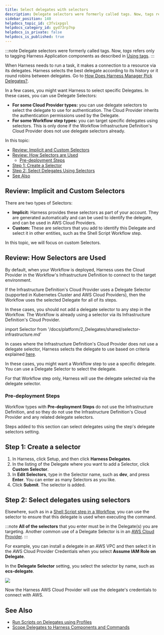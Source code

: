 ```yaml
---
title: Select delegates with selectors
description: Delegate selectors were formerly called tags. Now, tags refers only to tagging Harness Application components as described in Using Tags. When Harness needs to run a task, it makes a connection to a…
sidebar_position: 140
helpdocs_topic_id: c3fvixpgsl
helpdocs_category_id: gyd73rp7np
helpdocs_is_private: false
helpdocs_is_published: true
---
```


:::note
Delegate selectors were formerly called tags. Now, *tags* refers only to tagging Harness Application components as described in [Using tags](../tags/tags.md).
:::

When Harness needs to run a task, it makes a connection to a resource via its delegates. Harness selects the best delegate according to its history or it round robins between delegates. Go to [How Does Harness Manager Pick Delegates?](delegate-installation.md#how-does-harness-manager-pick-delegates).

In a few cases, you might want Harness to select specific Delegates. In these cases, you can use Delegate Selectors:

* **For some Cloud Provider types:** you can use delegate selectors to select the delegate to use for authentication. The Cloud Provider inherits the authentication permissions used by the Delegate.
* **For some Workflow step types:** you can target specific delegates using selectors. This is only done if the Workflow Infrastructure Definition's Cloud Provider does not use delegate selectors already.

In this topic:

- [Review: Implicit and Custom Selectors](#review-implicit-and-custom-selectors)
- [Review: How Selectors are Used](#review-how-selectors-are-used)
  - [Pre-deployment Steps](#pre-deployment-steps)
- [Step 1: Create a Selector](#step-1-create-a-selector)
- [Step 2: Select Delegates Using Selectors](#step-2-select-delegates-using-selectors)
- [See Also](#see-also)

## Review: Implicit and Custom Selectors

There are two types of Selectors:

* **Implicit:** Harness provides these selectors as part of your account. They are generated automatically and can be used to identify the delegate, and can be used in AWS Cloud Providers.
* **Custom:** These are selectors that you add to identify this Delegate and select it in other entities, such as the Shell Script Workflow step.

In this topic, we will focus on custom Selectors.

## Review: How Selectors are Used

By default, when your Workflow is deployed, Harness uses the Cloud Provider in the Workflow's Infrastructure Definition to connect to the target environment. 

If the Infrastructure Definition's Cloud Provider uses a Delegate Selector (supported in Kubernetes Cluster and AWS Cloud Providers), then the Workflow uses the selected Delegate for all of its steps.

In these cases, you should not add a delegate selector to any step in the Workflow. The Workflow is already using a selector via its Infrastructure Definition's Cloud Provider.

import Selector from '/docs/platform/2_Delegates/shared/selector-infrastructure.md'

<Selector />

In cases where the Infrastructure Definition's Cloud Provider does not use a delegate selector, Harness selects the delegate to use based on criteria explained [here](delegate-installation.md#how-does-harness-manager-pick-delegates).

In these cases, you might want a Workflow step to use a specific delegate. You can use a Delegate Selector to select the delegate.

For that Workflow step only, Harness will use the delegate selected via the delegate selector.

### Pre-deployment Steps

Workflow types with **Pre-deployment Steps** do not use the Infrastructure Definition, and so they do not use the Infrastructure Definition's Cloud Provider and any related delegate selectors. 

Steps added to this section can select delegates using the step's delegate selectors setting.

## Step 1: Create a selector

1. In Harness, click Setup, and then click **Harness Delegates**.
2. In the listing of the Delegate where you want to add a Selector, click **Custom** **Selector**.
3. In **Edit Selectors**, type in the Selector name, such as **dev**, and press **Enter**. You can enter as many Selectors as you like.
4. Click **Submit**. The selector is added.

## Step 2: Select delegates using selectors

Elsewhere, such as in a [Shell Script step in a Workflow](../../../continuous-delivery/model-cd-pipeline/workflows/capture-shell-script-step-output.md), you can use the selector to ensure that this delegate is used when executing the command.

:::note
**All of the selectors** that you enter must be in the Delegate(s) you are targeting. Another common use of a Delegate Selector is in an [AWS Cloud Provider](../manage-connectors/add-amazon-web-services-cloud-provider.md).
:::

For example, you can install a delegate in an AWS VPC and then select it in the AWS Cloud Provider Credentials when you select **Assume IAM Role on Delegate**.

In the **Delegate Selector** setting, you select the selector by name, such as **ecs-delegate**.

![](./static/select-delegates-for-specific-tasks-with-selectors-56.png)

Now the Harness AWS Cloud Provider will use the delegate's credentials to connect with AWS.

## See Also

* [Run Scripts on Delegates using Profiles](run-scripts-on-the-delegate-using-profiles.md)
* [Scope Delegates to Harness Components and Commands](scope-delegates-to-harness-components-and-commands.md)

